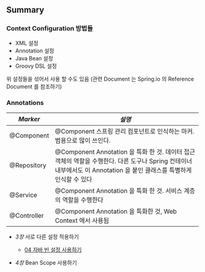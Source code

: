 ## Summary

### Context Configuration 방법들
* XML 설정
* Annotation 설정
* Java Bean 설정
* Groovy DSL 설정

위 설정들을 섞어서 사용 할 수도 있음 (관련 Document 는 Spring.io 의 Reference Document 를 참조하기)

### Annotations

|*Marker*|*설명*|
|------|----|
|@Component|@Component 스프링 관리 컴포넌트로 인식하는 마커. 범용으로 많이 쓰인다.|
|@Repository|@Component Annotation 을 특화 한 것. 데이터 접근 객체의 역할을 수행한다. 다른 도구나 Spring 컨테이너 내부에서도 이 Annotation 을 붙인 클래스를 특별하게 인식할 수 있다|
|@Service|@Component Annotation 을 특화 한 것. 서비스 계층의 역할을 수행한다|
|@Controller|@Component Annotation 을 특화한 것, Web Context 에서 사용됨|

* *3장* 서로 다른 설정 적용하기
	- [04 자바 빈 설정 사용하기](com/apress/isf/spring/config/04.md)

* *4장* Bean Scope 사용하기
 
